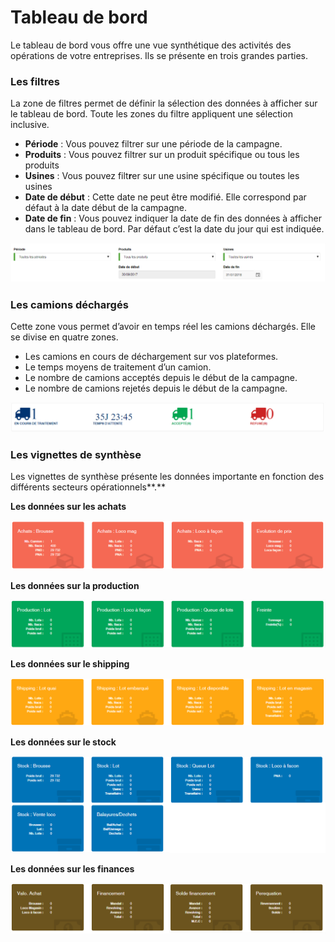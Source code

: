 # Tableau de bord

Le tableau de bord vous offre une vue synthétique des activités des opérations de votre entreprises. Ils se présente en trois grandes parties.

### **Les filtres**

La zone de filtres permet de définir la sélection des données à afficher sur le tableau de bord. Toute les zones du filtre appliquent une sélection inclusive.

* **Période** : Vous pouvez filtrer sur une période de la campagne.&#x20;
* **Produits** : Vous pouvez filtrer sur un produit spécifique ou tous les produits&#x20;
* **Usines** : Vous pouvez filt**r**er sur une usine spécifique ou toutes les usines&#x20;
* **Date de début** : Cette date ne peut être modifié. Elle correspond par défaut à la date début de la campagne.&#x20;
* **Date de fin** : Vous pouvez indiquer la date de fin des données à afficher dans le tableau de bord. Par défaut c’est la date du jour qui est indiquée.

![](../.gitbook/assets/dashboardFilter.png)

### **Les camions déchargés**

Cette zone vous permet d’avoir en temps réel les camions déchargés. Elle se divise en quatre zones.

* Les camions en cours de déchargement sur vos plateformes.
* Le temps moyens de traitement d’un camion.
* Le nombre de camions acceptés depuis le début de la campagne.
* Le nombre de camions rejetés depuis le début de la campagne.

![](../.gitbook/assets/dashbordtruck.png)

### **Les vignettes de synthèse**

Les vignettes de synthèse présente les données importante en fonction des différents secteurs opérationnels**.**

&#x20;**Les données sur les achats**

![](../.gitbook/assets/dashboardStatAchat.png)

&#x20;**Les données sur la production**

![](../.gitbook/assets/dashboardStatProduction.png)

&#x20;**Les données sur le shipping**

![](../.gitbook/assets/dashboardStatShipping.png)

&#x20;**Les données sur le stock**

![](../.gitbook/assets/dashboardStatStock.png)

&#x20;**Les données sur les finances**

![](../.gitbook/assets/dashboardStatFinance.png)
